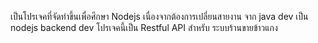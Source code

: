 เป็นโปรเจคที่จัดทำขึ้นเพื่อศึกษา Nodejs เนื่องจากต้องการเปลี่ยนสายงาน จาก java dev เป็น nodejs backend dev
โปรเจคนี้เป็น Restful API สำหรับ ระบบร้านขายข้าวแกง
